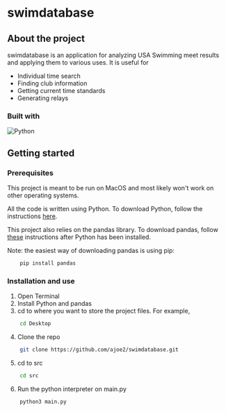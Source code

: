 # swimdatabase
## About the project
swimdatabase is an application for analyzing USA Swimming meet results and applying them to various uses. It is useful for
 - Individual time search
 - Finding club information
 - Getting current time standards
 - Generating relays
### Built with
![Python](https://img.shields.io/badge/python-3670A0?style=for-the-badge&logo=python&logoColor=ffdd54)

## Getting started
### Prerequisites
This project is meant to be run on MacOS and most likely won't work on other operating systems.

All the code is written using Python. To download Python, follow the instructions [here](https://www.python.org/downloads/).

This project also relies on the pandas library. To download pandas, follow [these](https://pandas.pydata.org/docs/getting_started/install.html) instructions after Python has been installed.

Note: the easiest way of downloading pandas is using pip:

```sh
    pip install pandas
```

### Installation and use
1. Open Terminal
2. Install Python and pandas
3. cd to where you want to store the project files. For example,
```sh
    cd Desktop
```
4. Clone the repo 
```sh
    git clone https://github.com/ajoe2/swimdatabase.git
```
5. cd to src
```sh
    cd src
```
6. Run the python interpreter on main.py
```sh
    python3 main.py
```
